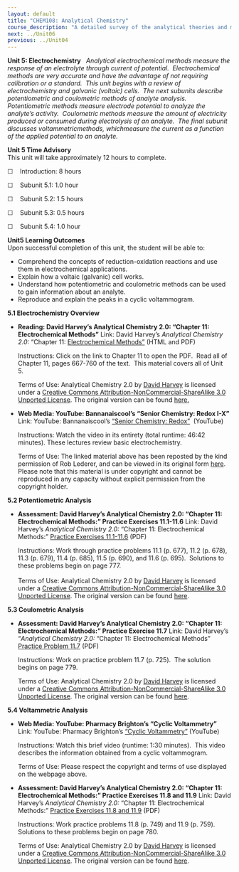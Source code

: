 ```yaml
---
layout: default
title: "CHEM108: Analytical Chemistry"
course_description: "A detailed survey of the analytical theories and methods of qualitative and quantitative chemical analysis. Explores gravimetric analysis, titrations, ultraviolet-visible (UV-Vis), infrared (IR), and nuclear magnetic resonance (NMR) spectroscopies, atomic absorption and emission, fluorescence and phosphorescence, chromatographic methods, including, column chromatography, gas chromatography (GC), and high pressure liquid chromatography (HPLC), electrophoresis, and electrochemical analysis techniques."
next: ../Unit06
previous: ../Unit04
---
```

**Unit 5: Electrochemistry** <span id="5"></span> 
*Analytical electrochemical methods measure the response of an
electrolyte through current of potential.  Electrochemical methods are
very accurate and have the advantage of not requiring calibration or a
standard.  This unit begins with a review of electrochemistry and
galvanic (voltaic) cells.  The next subunits describe potentiometric and
coulometric methods of analyte analysis.   Potentiometric methods
measure electrode potential to analyze the analyte’s activity. 
Coulometric methods measure the amount of electricity produced or
consumed during electrolysis of an analyte.  The final subunit discusses
voltammetricmethods, whichmeasure the current as a function of the
applied potential to an analyte.*

**Unit 5 Time Advisory**  
This unit will take approximately 12 hours to complete.

☐    Introduction: 8 hours

☐    Subunit 5.1: 1.0 hour

☐    Subunit 5.2: 1.5 hours

☐    Subunit 5.3: 0.5 hours

☐    Subunit 5.4: 1.0 hour

**Unit5 Learning Outcomes**  
Upon successful completion of this unit, the student will be able to:

-   Comprehend the concepts of reduction-oxidation reactions and use
    them in electrochemical applications.
-   Explain how a voltaic (galvanic) cell works.
-   Understand how potentiometric and coulometric methods can be used to
    gain information about an analyte.
-   Reproduce and explain the peaks in a cyclic voltammogram.

**5.1 Electrochemistry Overview** <span id="5.1"></span> 
-   **Reading: David Harvey’s Analytical Chemistry 2.0: “Chapter 11:
    Electrochemical Methods”**
    Link: David Harvey’s *Analytical Chemistry 2.0:* “Chapter 11:
    [Electrochemical
    Methods”](http://resources.saylor.org.s3.amazonaws.com/CHEM/CHEM108/CHEM108-1.6.3-AnalyticalChemistry2.0TextFiles-CCBYNCSA_files/CHEM108-1.6.3-AnalyticalChemistry2.0TextFiles-CCBYNCSA.html)
    (HTML and PDF)  
      
     Instructions: Click on the link to Chapter 11 to open the PDF. 
    Read all of Chapter 11, pages 667-760 of the text.  This material
    covers all of Unit 5.     
      
     Terms of Use: <span href="http://purl.org/dc/dcmitype/Text"
    rel="dc:type">Analytical Chemistry 2.0</span> by [David
    Harvey](http://web.me.com/dtharvey1213/Analytical_Chemistry_2.0/Welcome.html) is
    licensed under a [Creative Commons
    Attribution-NonCommercial-ShareAlike 3.0 Unported
    License](http://creativecommons.org/licenses/by-nc-sa/3.0/). The
    original version can be
    found [here](http://www.asdlib.org/onlineArticles/ecourseware/Analytical%20Chemistry%202.0/Text_Files.html)[.](http://www.saylor.org/site/wp-content/uploads/2012/07/Chapter111.pdf)

-   **Web Media: YouTube: Bannanaiscool’s “Senior Chemistry: Redox
    I-X”**
    Link: YouTube: Bannanaiscool’s [“Senior Chemistry:
    Redox”](http://www.youtube.com/watch?v=2t9DxnY3M-U)  (YouTube)  
      
     Instructions: Watch the video in its entirety (total runtime: 46:42
    minutes). These lectures review basic electrochemistry.   
      
     Terms of Use: The linked material above has been reposted by the
    kind permission of Rob Lederer, and can be viewed in its original
    form
    [here](http://www.youtube.com/watch?v=zcVLtoAdyd0&feature=related). 
    Please note that this material is under copyright and cannot be
    reproduced in any capacity without explicit permission from the
    copyright holder. 

**5.2 Potentiometric Analysis** <span id="5.2"></span> 
-   **Assessment: David Harvey’s Analytical Chemistry 2.0: “Chapter 11:
    Electrochemical Methods:” Practice Exercises 11.1-11.6**
    Link: David Harvey’s *Analytical Chemistry 2.0:* “Chapter 11:
    Electrochemical Methods:” [Practice Exercises
    11.1-11.6](http://www.saylor.org/site/wp-content/uploads/2012/07/Chapter111.pdf)
    (PDF)  
      
     Instructions: Work through practice problems 11.1 (p. 677), 11.2
    (p. 678), 11.3 (p. 679), 11.4 (p. 685), 11.5 (p. 690), and 11.6 (p.
    695).  Solutions to these problems begin on page 777.   
        
     Terms of Use: <span href="http://purl.org/dc/dcmitype/Text"
    rel="dc:type">Analytical Chemistry 2.0</span> by [David
    Harvey](http://web.me.com/dtharvey1213/Analytical_Chemistry_2.0/Welcome.html) is
    licensed under a [Creative Commons
    Attribution-NonCommercial-ShareAlike 3.0 Unported
    License](http://creativecommons.org/licenses/by-nc-sa/3.0/). The
    original version can be
    found [here](http://www.asdlib.org/onlineArticles/ecourseware/Analytical%20Chemistry%202.0/Text_Files.html). 

**5.3 Coulometric Analysis** <span id="5.3"></span> 
-   **Assessment: David Harvey’s Analytical Chemistry 2.0: “Chapter 11:
    Electrochemical Methods:” Practice Exercise 11.7**
    Link: David Harvey’s “*Analytical Chemistry 2.0:* “Chapter 11:
    Electrochemical Methods” [Practice Problem
    11.7](http://www.saylor.org/site/wp-content/uploads/2012/07/Chapter111.pdf)
    (PDF)  
      
     Instructions: Work on practice problem 11.7 (p. 725).  The solution
    begins on page 779.     
      
     Terms of Use: <span href="http://purl.org/dc/dcmitype/Text"
    rel="dc:type">Analytical Chemistry 2.0</span> by [David
    Harvey](http://web.me.com/dtharvey1213/Analytical_Chemistry_2.0/Welcome.html) is
    licensed under a [Creative Commons
    Attribution-NonCommercial-ShareAlike 3.0 Unported
    License](http://creativecommons.org/licenses/by-nc-sa/3.0/). The
    original version can be
    found [here](http://www.asdlib.org/onlineArticles/ecourseware/Analytical%20Chemistry%202.0/Text_Files.html). 

**5.4 Voltammetric Analysis** <span id="5.4"></span> 
-   **Web Media: YouTube: Pharmacy Brighton’s “Cyclic Voltammetry”**
    Link: YouTube: Pharmacy Brighton’s [“Cyclic
    Voltammetry”](http://youtu.be/1f92vGOridg) (YouTube)  
      
     Instructions: Watch this brief video (runtime: 1:30 minutes).  This
    video describes the information obtained from a cyclic
    voltammogram.  
      
     Terms of Use: Please respect the copyright and terms of use
    displayed on the webpage above.

-   **Assessment: David Harvey’s Analytical Chemistry 2.0: “Chapter 11:
    Electrochemical Methods:” Practice Exercises 11.8 and 11.9**
    Link: David Harvey’s *Analytical Chemistry 2.0:* “Chapter 11:
    Electrochemical Methods:” [Practice Exercises 11.8 and
    11.9](http://www.saylor.org/site/wp-content/uploads/2012/07/Chapter111.pdf)
    (PDF)  
      
     Instructions: Work practice problems 11.8 (p. 749) and 11.9 (p.
    759).  Solutions to these problems begin on page 780.     
      
     Terms of Use: <span href="http://purl.org/dc/dcmitype/Text"
    rel="dc:type">Analytical Chemistry 2.0</span> by [David
    Harvey](http://web.me.com/dtharvey1213/Analytical_Chemistry_2.0/Welcome.html) is
    licensed under a [Creative Commons
    Attribution-NonCommercial-ShareAlike 3.0 Unported
    License](http://creativecommons.org/licenses/by-nc-sa/3.0/). The
    original version can be
    found [here](http://www.asdlib.org/onlineArticles/ecourseware/Analytical%20Chemistry%202.0/Text_Files.html). 



